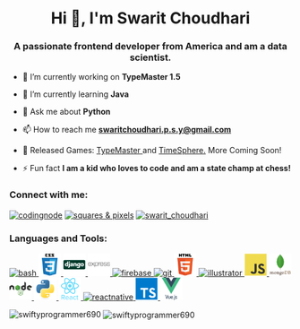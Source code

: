 <h1 align="center">Hi 👋, I'm Swarit Choudhari</h1>
<h3 align="center">A passionate frontend developer from America and am a data scientist.</h3>

- 🔭 I’m currently working on **TypeMaster 1.5**

- 🌱 I’m currently learning **Java**

- 💬 Ask me about **Python**

- 📫 How to reach me **swaritchoudhari.p.s.y@gmail.com**

- 🚀 Released Games: <a href="https://typemaster-10.swaritchoudhari.repl.co/">TypeMaster </a>and <a href="https://timesphere.swaritchoudhari.repl.co/">TimeSphere.</a> More Coming Soon!

- ⚡ Fun fact **I am a kid who loves to code and am a state champ at chess!**

<h3 align="left">Connect with me:</h3>
<p align="left">
<a href="https://codepen.io/codingnode" target="blank"><img align="center" src="https://cdn.jsdelivr.net/npm/simple-icons@3.0.1/icons/codepen.svg" alt="codingnode" height="30" width="40" /></a>
<a href="https://www.youtube.com/channel/UCau4tN-I_0dwG_rnKum9zJw" target="blank"><img align="center" src="https://cdn.jsdelivr.net/npm/simple-icons@3.0.1/icons/youtube.svg" alt="squares & pixels" height="30" width="40" /></a>
<a href="https://www.hackerrank.com/swarit_choudhari" target="blank"><img align="center" src="https://cdn.jsdelivr.net/npm/simple-icons@3.0.1/icons/hackerrank.svg" alt="swarit_choudhari" height="30" width="40" /></a>
</p>

<h3 align="left">Languages and Tools:</h3>
<p align="left"> <a href="https://www.gnu.org/software/bash/" target="_blank"> <img src="https://www.vectorlogo.zone/logos/gnu_bash/gnu_bash-icon.svg" alt="bash" width="40" height="40"/> </a> <a href="https://www.w3schools.com/css/" target="_blank"> <img src="https://raw.githubusercontent.com/devicons/devicon/master/icons/css3/css3-original-wordmark.svg" alt="css3" width="40" height="40"/> </a> <a href="https://www.djangoproject.com/" target="_blank"> <img src="https://raw.githubusercontent.com/devicons/devicon/master/icons/django/django-original.svg" alt="django" width="40" height="40"/> </a> <a href="https://expressjs.com" target="_blank"> <img src="https://raw.githubusercontent.com/devicons/devicon/master/icons/express/express-original-wordmark.svg" alt="express" width="40" height="40"/> </a> <a href="https://firebase.google.com/" target="_blank"> <img src="https://www.vectorlogo.zone/logos/firebase/firebase-icon.svg" alt="firebase" width="40" height="40"/> </a> <a href="https://git-scm.com/" target="_blank"> <img src="https://www.vectorlogo.zone/logos/git-scm/git-scm-icon.svg" alt="git" width="40" height="40"/> </a> <a href="https://www.w3.org/html/" target="_blank"> <img src="https://raw.githubusercontent.com/devicons/devicon/master/icons/html5/html5-original-wordmark.svg" alt="html5" width="40" height="40"/> </a> <a href="https://www.adobe.com/in/products/illustrator.html" target="_blank"> <img src="https://www.vectorlogo.zone/logos/adobe_illustrator/adobe_illustrator-icon.svg" alt="illustrator" width="40" height="40"/> </a> <a href="https://developer.mozilla.org/en-US/docs/Web/JavaScript" target="_blank"> <img src="https://raw.githubusercontent.com/devicons/devicon/master/icons/javascript/javascript-original.svg" alt="javascript" width="40" height="40"/> </a> <a href="https://www.mongodb.com/" target="_blank"> <img src="https://raw.githubusercontent.com/devicons/devicon/master/icons/mongodb/mongodb-original-wordmark.svg" alt="mongodb" width="40" height="40"/> </a> <a href="https://nodejs.org" target="_blank"> <img src="https://raw.githubusercontent.com/devicons/devicon/master/icons/nodejs/nodejs-original-wordmark.svg" alt="nodejs" width="40" height="40"/> </a> <a href="https://www.python.org" target="_blank"> <img src="https://raw.githubusercontent.com/devicons/devicon/master/icons/python/python-original.svg" alt="python" width="40" height="40"/> </a> <a href="https://reactjs.org/" target="_blank"> <img src="https://raw.githubusercontent.com/devicons/devicon/master/icons/react/react-original-wordmark.svg" alt="react" width="40" height="40"/> </a> <a href="https://reactnative.dev/" target="_blank"> <img src="https://reactnative.dev/img/header_logo.svg" alt="reactnative" width="40" height="40"/> </a> <a href="https://www.typescriptlang.org/" target="_blank"> <img src="https://raw.githubusercontent.com/devicons/devicon/master/icons/typescript/typescript-original.svg" alt="typescript" width="40" height="40"/> </a> <a href="https://vuejs.org/" target="_blank"> <img src="https://raw.githubusercontent.com/devicons/devicon/master/icons/vuejs/vuejs-original-wordmark.svg" alt="vuejs" width="40" height="40"/> </a> </p>

<p><img align="left" src="https://github-readme-stats.vercel.app/api/top-langs?username=swiftyprogrammer690&show_icons=true&theme=radical&locale=en&layout=compact" alt="swiftyprogrammer690" /></p>

<p>&nbsp;<img align="center" src="https://github-readme-stats.vercel.app/api?username=swiftyprogrammer690&show_icons=true&theme=radical&locale=en" alt="swiftyprogrammer690" /></p>
